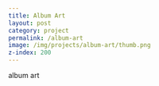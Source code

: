 ```yaml
---
title: Album Art
layout: post
category: project
permalink: /album-art
image: /img/projects/album-art/thumb.png
z-index: 200
---
```


album art